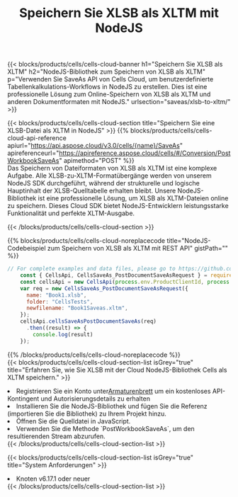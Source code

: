 ﻿---
title:  Speichern Sie XLSB als XLTM mit NodeJS
description:  Verwendung des Cloud SDK Aspose.Cells für NodeJS zum Speichern der XLSB-Formatdatei als XLTM-Formatdatei.
kwords: Excel, Save XLSB as XLTM, REST, NodeJS
howto: How to save XLSB as XLTM using Aspose.Cells Cloud NodeJS library.
---
{{< blocks/products/cells/cells-cloud-banner h1="Speichern Sie XLSB als XLTM" h2="NodeJS-Bibliothek zum Speichern von XLSB als XLTM" p="Verwenden Sie SaveAs API von Cells Cloud, um benutzerdefinierte Tabellenkalkulations-Workflows in NodeJS zu erstellen. Dies ist eine professionelle Lösung zum Online-Speichern von XLSB als XLTM und anderen Dokumentformaten mit NodeJS." urlsection="saveas/xlsb-to-xltm/" >}}

{{< blocks/products/cells/cells-cloud-section title="Speichern Sie eine XLSB-Datei als XLTM in NodeJS" >}}
{{% blocks/products/cells/cells-cloud-api-reference apiurl="https://api.aspose.cloud/v3.0/cells/{name}/SaveAs" apireferenceurl="https://apireference.aspose.cloud/cells/#/Conversion/PostWorkbookSaveAs" apimethod="POST" %}}
<br/>
Das Speichern von Dateiformaten von XLSB als XLTM ist eine komplexe Aufgabe. Alle XLSB-zu-XLTM-Formatübergänge werden von unserem NodeJS SDK durchgeführt, während der strukturelle und logische Hauptinhalt der XLSB-Quelltabelle erhalten bleibt. Unsere NodeJS-Bibliothek ist eine professionelle Lösung, um XLSB als XLTM-Dateien online zu speichern. Dieses Cloud SDK bietet NodeJS-Entwicklern leistungsstarke Funktionalität und perfekte XLTM-Ausgabe.

{{< /blocks/products/cells/cells-cloud-section >}}

{{% blocks/products/cells/cells-cloud-noreplacecode title="NodeJS-Codebeispiel zum Speichern von XLSB als XLTM mit REST API" gistPath="" %}}
  
```js
// For complete examples and data files, please go to https://github.com/aspose-cells-cloud/aspose-cells-cloud-node/
    const { CellsApi, CellsSaveAs_PostDocumentSaveAsRequest } = require("asposecellscloud");
    const cellsApi = new CellsApi(process.env.ProductClientId, process.env.ProductClientSecret);
    var req = new CellsSaveAs_PostDocumentSaveAsRequest({
      name: "Book1.xlsb",
      folder: "CellsTests",
      newfilename: "Book1Saveas.xltm",
    });
    cellsApi.cellsSaveAsPostDocumentSaveAs(req)
      .then((result) => {
        console.log(result)
    });
```
  
{{% /blocks/products/cells/cells-cloud-noreplacecode %}}
<br/>
{{< blocks/products/cells/cells-cloud-section-list isGrey="true" title="Erfahren Sie, wie Sie XLSB mit der Cloud NodeJS-Bibliothek Cells als XLTM speichern." >}}
<li> Registrieren Sie ein Konto unter<a href="https://dashboard.aspose.cloud/">Armaturenbrett</a> um ein kostenloses API-Kontingent und Autorisierungsdetails zu erhalten</li>
<li>Installieren Sie die NodeJS-Bibliothek und fügen Sie die Referenz (importieren Sie die Bibliothek) zu Ihrem Projekt hinzu.</li>
<li>Öffnen Sie die Quelldatei in JavaScript.</li>
<li>Verwenden Sie die Methode `PostWorkbookSaveAs`, um den resultierenden Stream abzurufen.</li>
{{< /blocks/products/cells/cells-cloud-section-list >}}

{{< blocks/products/cells/cells-cloud-section-list isGrey="true" title="System Anforderungen" >}}
<li>Knoten v6.17.1 oder neuer</li>
{{< /blocks/products/cells/cells-cloud-section-list >}}

